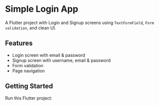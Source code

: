 # Simple Login App

A Flutter project with Login and Signup screens using `TextFormField`, `Form validation`, and clean UI.

## Features
- Login screen with email & password
- Signup screen with username, email & password
- Form validation
- Page navigation

## Getting Started
Run this Flutter project:


